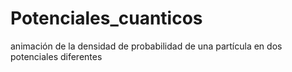 # Potenciales_cuanticos
animación de la densidad de probabilidad de una partícula en dos potenciales diferentes
